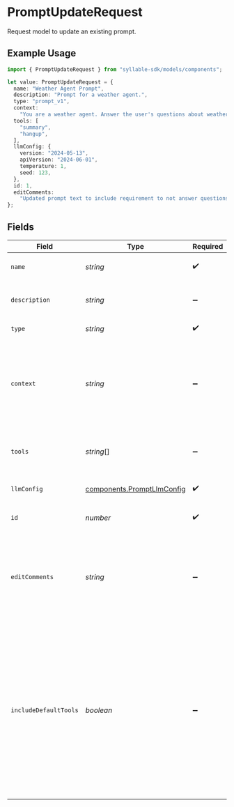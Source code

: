 # PromptUpdateRequest

Request model to update an existing prompt.

## Example Usage

```typescript
import { PromptUpdateRequest } from "syllable-sdk/models/components";

let value: PromptUpdateRequest = {
  name: "Weather Agent Prompt",
  description: "Prompt for a weather agent.",
  type: "prompt_v1",
  context:
    "You are a weather agent. Answer the user's questions about weather and nothing else.",
  tools: [
    "summary",
    "hangup",
  ],
  llmConfig: {
    version: "2024-05-13",
    apiVersion: "2024-06-01",
    temperature: 1,
    seed: 123,
  },
  id: 1,
  editComments:
    "Updated prompt text to include requirement to not answer questions that aren't about weather.",
};
```

## Fields

| Field                                                                                                                                                                                                                                 | Type                                                                                                                                                                                                                                  | Required                                                                                                                                                                                                                              | Description                                                                                                                                                                                                                           | Example                                                                                                                                                                                                                               |
| ------------------------------------------------------------------------------------------------------------------------------------------------------------------------------------------------------------------------------------- | ------------------------------------------------------------------------------------------------------------------------------------------------------------------------------------------------------------------------------------- | ------------------------------------------------------------------------------------------------------------------------------------------------------------------------------------------------------------------------------------- | ------------------------------------------------------------------------------------------------------------------------------------------------------------------------------------------------------------------------------------- | ------------------------------------------------------------------------------------------------------------------------------------------------------------------------------------------------------------------------------------- |
| `name`                                                                                                                                                                                                                                | *string*                                                                                                                                                                                                                              | :heavy_check_mark:                                                                                                                                                                                                                    | The prompt name                                                                                                                                                                                                                       | Weather Agent Prompt                                                                                                                                                                                                                  |
| `description`                                                                                                                                                                                                                         | *string*                                                                                                                                                                                                                              | :heavy_minus_sign:                                                                                                                                                                                                                    | The description of the prompt                                                                                                                                                                                                         | Prompt for a weather agent.                                                                                                                                                                                                           |
| `type`                                                                                                                                                                                                                                | *string*                                                                                                                                                                                                                              | :heavy_check_mark:                                                                                                                                                                                                                    | The type of the prompt                                                                                                                                                                                                                | prompt_v1                                                                                                                                                                                                                             |
| `context`                                                                                                                                                                                                                             | *string*                                                                                                                                                                                                                              | :heavy_minus_sign:                                                                                                                                                                                                                    | The prompt text that will be sent to the LLM at the beginning of the conversation                                                                                                                                                     | You are a weather agent. Answer the user's questions about weather and nothing else.                                                                                                                                                  |
| `tools`                                                                                                                                                                                                                               | *string*[]                                                                                                                                                                                                                            | :heavy_minus_sign:                                                                                                                                                                                                                    | Names of tools to which the prompt has access                                                                                                                                                                                         | [<br/>"summary",<br/>"hangup"<br/>]                                                                                                                                                                                                   |
| `llmConfig`                                                                                                                                                                                                                           | [components.PromptLlmConfig](../../models/components/promptllmconfig.md)                                                                                                                                                              | :heavy_check_mark:                                                                                                                                                                                                                    | LLM configuration for a prompt.                                                                                                                                                                                                       |                                                                                                                                                                                                                                       |
| `id`                                                                                                                                                                                                                                  | *number*                                                                                                                                                                                                                              | :heavy_check_mark:                                                                                                                                                                                                                    | The internal ID of the prompt                                                                                                                                                                                                         | 1                                                                                                                                                                                                                                     |
| `editComments`                                                                                                                                                                                                                        | *string*                                                                                                                                                                                                                              | :heavy_minus_sign:                                                                                                                                                                                                                    | The comments for the most recent edit to the prompt                                                                                                                                                                                   | Updated prompt text to include requirement to not answer questions that aren't about weather.                                                                                                                                         |
| `includeDefaultTools`                                                                                                                                                                                                                 | *boolean*                                                                                                                                                                                                                             | :heavy_minus_sign:                                                                                                                                                                                                                    | Whether to include the default tools (`hangup`) in the list of tools for the prompt. If you remove one of the default tools from your prompt, you might want to disable this option so that the tool is not added again when updated. | true                                                                                                                                                                                                                                  |